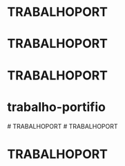 # TRABALHOPORT
# TRABALHOPORT
# TRABALHOPORT
# trabalho-portifio
#   T R A B A L H O P O R T  
 # TRABALHOPORT
# TRABALHOPORT
